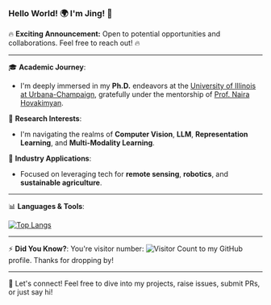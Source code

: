 ### Hello World! 🌍 I'm Jing! 👋

🔥 **Exciting Announcement:** Open to potential opportunities and collaborations. Feel free to reach out! 🔥

---

🎓 **Academic Journey**:
- I'm deeply immersed in my **Ph.D.** endeavors at the [University of Illinois at Urbana-Champaign](https://illinois.edu/), gratefully under the mentorship of [Prof. Naira Hovakimyan](https://naira.mechse.illinois.edu/sciencex_teams/naira-hovakimyan/).

🌱 **Research Interests**:
- I'm navigating the realms of **Computer Vision**, **LLM**, **Representation Learning**, and **Multi-Modality Learning**.

🤖 **Industry Applications**:
- Focused on leveraging tech for **remote sensing**, **robotics**, and **sustainable agriculture**.

---

📊 **Languages & Tools**: 

[![Top Langs](https://github-readme-stats.vercel.app/api/top-langs/?username=jingwu6)](https://github.com/Christmas/github-readme-stats)

---

⚡ **Did You Know?**: 
You're visitor number: ![Visitor Count](https://profile-counter.glitch.me/jingwu6/count.svg) to my GitHub profile. Thanks for dropping by!

---

🔗 Let's connect! Feel free to dive into my projects, raise issues, submit PRs, or just say hi! 

<!-- 
**jingwu6/jingwu6** is a ✨ _special_ ✨ repository because its `README.md` (this file) appears on your GitHub profile.
-->

